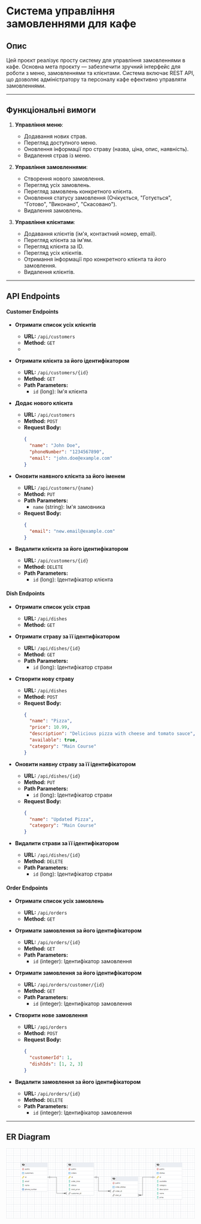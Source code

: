 # Система управління замовленнями для кафе

## Опис
Цей проєкт реалізує просту систему для управління замовленнями в кафе. Основна мета проєкту — забезпечити зручний інтерфейс для роботи з меню, замовленнями та клієнтами. Система включає REST API, що дозволяє адміністратору та персоналу кафе ефективно управляти замовленнями.

---

## Функціональні вимоги
1. **Управління меню**:
   - Додавання нових страв.
   - Перегляд доступного меню.
   - Оновлення інформації про страву (назва, ціна, опис, наявність).
   - Видалення страв із меню.
   

2. **Управління замовленнями**:
   - Створення нового замовлення.
   - Перегляд усіх замовлень.
   - Перегляд замовлень конкретного клієнта.
   - Оновлення статусу замовлення (Очікується, "Готується", "Готово", "Виконано", "Скасовано").
   - Видалення замовлень.
   

3. **Управління клієнтами**:
   - Додавання клієнтів (ім'я, контактний номер, email).
   - Перегляд клієнта за ім'ям.
   - Перегляд клієнта за ID.
   - Перегляд усіх клієнтів.
   - Отримання інформації про конкретного клієнта та його замовлення.
   - Видалення клієнтів.
   

---

## API Endpoints

#### Customer Endpoints

- **Отримати список усіх клієнтів**
    - **URL:** `/api/customers`
    - **Method:** `GET`
    - 
- **Отримати клієнта за його ідентифікатором**
    - **URL:** `/api/customers/{id}`
    - **Method:** `GET`
    - **Path Parameters:**
        - `id` (long): Ім'я клієнта

- **Додає нового клієнта**
    - **URL:** `/api/customers`
    - **Method:** `POST`
    - **Request Body:**
      ```json
      {
        "name": "John Doe",
        "phoneNumber": "1234567890",
        "email": "john.doe@example.com"
      }
      ```

- **Оновити наявного клієнта за його іменем**
    - **URL:** `/api/customers/{name}`
    - **Method:** `PUT`
    - **Path Parameters:**
        - `name` (string): Ім'я замовника
    - **Request Body:**
      ```json
      {
        "email": "new.email@example.com"
      }
      ```
- **Видалити клієнта за його ідентифікатором**
    - **URL:** `/api/customers/{id}`
    - **Method:** `DELETE`
    - **Path Parameters:**
        - `id` (long): Ідентифікатор клієнта

#### Dish Endpoints

- **Отримати список усіх страв**
    - **URL:** `/api/dishes`
    - **Method:** `GET`

- **Отримати страву за її ідентифікатором**
    - **URL:** `/api/dishes/{id}`
    - **Method:** `GET`
    - **Path Parameters:**
        - `id` (long): Ідентифікатор страви

- **Створити нову страву**
    - **URL:** `/api/dishes`
    - **Method:** `POST`
    - **Request Body:**
      ```json
      {
        "name": "Pizza",
        "price": 10.99,
        "description": "Delicious pizza with cheese and tomato sauce",
        "available": true,
        "category": "Main Course"
      }
      ```

- **Оновити наявну страву за її ідентифікатором**
    - **URL:** `/api/dishes/{id}`
    - **Method:** `PUT`
    - **Path Parameters:**
        - `id` (long): Ідентифікатор страви
    - **Request Body:**
      ```json
      {
        "name": "Updated Pizza",
        "category": "Main Course"
      }
      ```

- **Видалити страви за її ідентифікатором**
    - **URL:** `/api/dishes/{id}`
    - **Method:** `DELETE`
    - **Path Parameters:**
        - `id` (long): Ідентифікатор страви

#### Order Endpoints

- **Отримати список усіх замовлень**
    - **URL:** `/api/orders`
    - **Method:** `GET`

- **Отримати замовлення за його ідентифікатором**
    - **URL:** `/api/orders/{id}`
    - **Method:** `GET`
    - **Path Parameters:**
        - `id` (integer): Ідентифікатор замовлення

- **Отримати замовлення за його ідентифікатором**
    - **URL:** `/api/orders/customer/{id}`
    - **Method:** `GET`
    - **Path Parameters:**
        - `id` (integer): Ідентифікатор замовлення

- **Створити нове замовлення**
    - **URL:** `/api/orders`
    - **Method:** `POST`
    - **Request Body:**
      ```json
      {
        "customerId": 1,
        "dishIds": [1, 2, 3]
      }
      ```

- **Видалити замовлення за його ідентифікатором**
    - **URL:** `/api/orders/{id}`
    - **Method:** `DELETE`
    - **Path Parameters:**
        - `id` (integer): Ідентифікатор замовлення

---
## ER Diagram

![ER-diagram](https://github.com/cirin0/cafe-order-management/blob/main/Er.png "ER Diagram")

